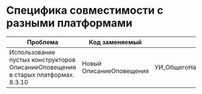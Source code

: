 # Специфика совместимости с разными платформами

|Проблема|Код заменяемый|Код необходимый к использованию|Ссылки|
|---|---|---|---|
|Использование пустых конструкторов ОписаниеОповещения в старых платформах. 8.3.10|Новый ОписаниеОповещения|УИ_ОбщегоНазначенияКлиент.НовыйПустоеОписаниеОповещения()|[#668](https://github.com/cpr1c/tools_ui_1c/issues/668)|